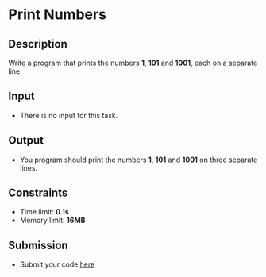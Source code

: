 # Print Numbers

## Description
Write a program that prints the numbers **1**, **101** and **1001**, each on a separate line.

## Input
- There is no input for this task.

## Output
- You program should print the numbers **1**, **101** and **1001** on three separate lines.

## Constraints
- Time limit: **0.1s**
- Memory limit: **16MB**

## Submission
- Submit your code [here](???)

